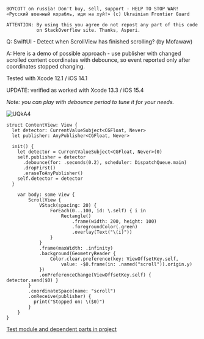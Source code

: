 ```
BOYCOTT on russia! Don't buy, sell, support - HELP TO STOP WAR!
«Русский военный корабль, иди на хуй!» (c) Ukrainian Frontier Guard

ATTENTION: By using this you agree do not repost any part of this code
           on StackOverflow site. Thanks, Asperi.
```

Q: SwiftUI - Detect when ScrollView has finished scrolling? (by Mofawaw)

A: Here is a demo of possible approach - use publisher with changed scrolled content coordinates with debounce, so event reported only after coordinates stopped changing.

Tested with Xcode 12.1 / iOS 14.1

UPDATE: verified as worked with Xcode 13.3 / iOS 15.4

*Note: you can play with debounce period to tune it for your needs.*

![UQkA4](https://user-images.githubusercontent.com/62171579/163712294-a229e6cb-cd72-43de-8168-1bb73ccb2912.gif)


```
struct ContentView: View {
  let detector: CurrentValueSubject<CGFloat, Never>
  let publisher: AnyPublisher<CGFloat, Never>

  init() {
    let detector = CurrentValueSubject<CGFloat, Never>(0)
    self.publisher = detector
      .debounce(for: .seconds(0.2), scheduler: DispatchQueue.main)
      .dropFirst()
      .eraseToAnyPublisher()
    self.detector = detector
  }
  
    var body: some View {
        ScrollView {
            VStack(spacing: 20) {
                ForEach(0...100, id: \.self) { i in
                    Rectangle()
                        .frame(width: 200, height: 100)
                        .foregroundColor(.green)
                        .overlay(Text("\(i)"))
                }
            }
            .frame(maxWidth: .infinity)
            .background(GeometryReader {
                Color.clear.preference(key: ViewOffsetKey.self,
                    value: -$0.frame(in: .named("scroll")).origin.y)
            })
            .onPreferenceChange(ViewOffsetKey.self) { detector.send($0) }
        }
        .coordinateSpace(name: "scroll")
        .onReceive(publisher) {
          print("Stopped on: \($0)")
        }
    }
}
```

[Test module and dependent parts in project](https://github.com/Asperi-Demo/4SwiftUI/blob/master/PlayOn_iOS/PlayOn_iOS/Findings/TestScrollDidEndDetect.swift)

